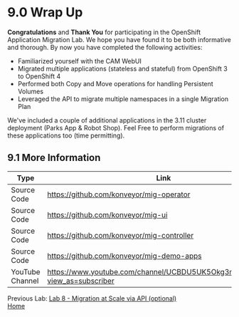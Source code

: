 # 9.0 Wrap Up

**Congratulations** and **Thank You** for participating in the OpenShift Application Migration Lab.  We hope you have found it to be both informative and thorough. By now you have completed the following activities:

* Familiarized yourself with the CAM WebUI
* Migrated multiple applications (stateless and stateful) from OpenShift 3 to OpenShift 4
* Performed both Copy and Move operations for handling Persistent Volumes
* Leveraged the API to migrate multiple namespaces in a single Migration Plan

We've included a couple of additional applications in the 3.11 cluster deployment (Parks App & Robot Shop). Feel Free to perform migrations of these applications too (time permitting).

## 9.1 More Information

| Type | Link |
| ---- | ---- |
|Source Code| https://github.com/konveyor/mig-operator |
|Source Code | https://github.com/konveyor/mig-ui |
|Source Code | https://github.com/konveyor/mig-controller |
|Source Code | https://github.com/konveyor/mig-demo-apps |
| YouTube Channel | https://www.youtube.com/channel/UCBDU5UK5Okg3mlIMygpkbNA?view_as=subscriber |


Previous Lab: [Lab 8 - Migration at Scale via API (optional)](./8.md)<br>
[Home](./README.md)
